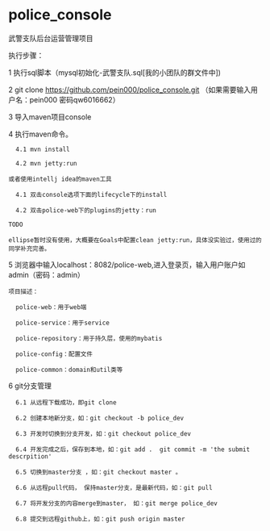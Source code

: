 # police_console

武警支队后台运营管理项目



执行步骤：

  1 执行sql脚本（mysql初始化-武警支队.sql[我的小团队的群文件中])
  
  2 git clone https://github.com/pein000/police_console.git （如果需要输入用户名：pein000 密码qw6016662）
  
  3 导入maven项目console
  
  4 执行maven命令。
  
      4.1 mvn install
      
      4.2 mvn jetty:run
      
    或者使用intellj idea的maven工具
    
      4.1 双击console选项下面的lifecycle下的install
      
      4.2 双击police-web下的plugins的jetty：run
    
    TODO  
    
    ellipse暂时没有使用，大概要在Goals中配置clean jetty:run，具体没实验过，使用过的同学补充完善。
      
  5 浏览器中输入localhost：8082/police-web,进入登录页，输入用户账户如admin（密码：admin）
 
 
  
    项目描述：
    
      police-web：用于web端
      
      police-service：用于service
      
      police-repository：用于持久层，使用的mybatis
      
      police-config：配置文件
      
      police-common：domain和util类等
  
  

  6 git分支管理
    
    
      6.1 从远程下载成功，即git clone
      
      6.2 创建本地新分支，如：git checkout -b police_dev
      
      6.3 开发时切换到分支开发，如：git checkout police_dev
      
      6.4 开发完成之后，保存到本地，如：git add .  git commit -m 'the submit descrpition'
      
      6.5 切换到master分支 ，如：git checkout master 。 
      
      6.6 从远程pull代码， 保持master分支，是最新代码，如：git pull 
      
      6.7 将开发分支的内容merge到master， 如：git merge police_dev
    
      6.8 提交到远程github上，如：git push origin master
  
